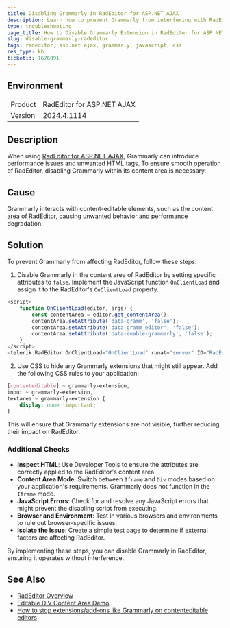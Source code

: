 ```yaml
---
title: Disabling Grammarly in RadEditor for ASP.NET AJAX
description: Learn how to prevent Grammarly from interfering with RadEditor by disabling it using JavaScript and CSS.
type: troubleshooting
page_title: How to Disable Grammarly Extension in RadEditor for ASP.NET AJAX
slug: disable-grammarly-radeditor
tags: radeditor, asp.net ajax, grammarly, javascript, css
res_type: kb
ticketid: 1676891
---
```


## Environment

<table>
<tbody>
<tr>
<td>Product</td>
<td>RadEditor for ASP.NET AJAX</td>
</tr>
<tr>
<td>Version</td>
<td>2024.4.1114</td>
</tr>
</tbody>
</table>

## Description
When using [RadEditor for ASP.NET AJAX](https://docs.telerik.com/devtools/aspnet-ajax/controls/editor/overview), Grammarly can introduce performance issues and unwanted HTML tags. To ensure smooth operation of RadEditor, disabling Grammarly within its content area is necessary.

## Cause
Grammarly interacts with content-editable elements, such as the content area of RadEditor, causing unwanted behavior and performance degradation.

## Solution

To prevent Grammarly from affecting RadEditor, follow these steps:

1. Disable Grammarly in the content area of RadEditor by setting specific attributes to `false`. Implement the JavaScript function `OnClientLoad` and assign it to the RadEditor's `OnClientLoad` property.

```javascript
<script>
    function OnClientLoad(editor, args) {
        const contentArea = editor.get_contentArea();
        contentArea.setAttribute('data-gramm', 'false');
        contentArea.setAttribute('data-gramm_editor', 'false');
        contentArea.setAttribute('data-enable-grammarly', 'false');
    }
</script>
<telerik:RadEditor OnClientLoad="OnClientLoad" runat="server" ID="RadEditor1"></telerik:RadEditor>
```

2. Use CSS to hide any Grammarly extensions that might still appear. Add the following CSS rules to your application:

```css
[contenteditable] ~ grammarly-extension,
input ~ grammarly-extension,
textarea ~ grammarly-extension {
    display: none !important;
}
```

This will ensure that Grammarly extensions are not visible, further reducing their impact on RadEditor.

### Additional Checks

- **Inspect HTML**: Use Developer Tools to ensure the attributes are correctly applied to the RadEditor's content area.
- **Content Area Mode**: Switch between `Iframe` and `Div` modes based on your application's requirements. Grammarly does not function in the `Iframe` mode.
- **JavaScript Errors**: Check for and resolve any JavaScript errors that might prevent the disabling script from executing.
- **Browser and Environment**: Test in various browsers and environments to rule out browser-specific issues.
- **Isolate the Issue**: Create a simple test page to determine if external factors are affecting RadEditor.

By implementing these steps, you can disable Grammarly in RadEditor, ensuring it operates without interference.

## See Also

- [RadEditor Overview](https://docs.telerik.com/devtools/aspnet-ajax/controls/editor/overview)
- [Editable DIV Content Area Demo](https://demos.telerik.com/aspnet-ajax/editor/examples/contentareamodediv/defaultcs.aspx)
- [How to stop extensions/add-ons like Grammarly on contenteditable editors](https://stackoverflow.com/questions/37444906/how-to-stop-extensions-add-ons-like-grammarly-on-contenteditable-editors)
